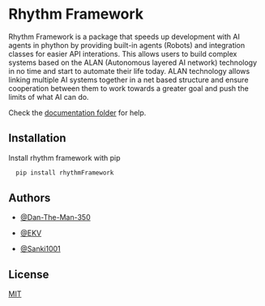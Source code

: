 # Rhythm Framework

Rhythm Framework is a package that speeds up development with AI agents in phython by providing built-in agents (Robots) and integration classes for easier API interations. This allows users to build complex systems based on the ALAN (Autonomous layered AI network) technology in no time and start to automate their life today. ALAN technology allows linking multiple AI systems together in a net based structure and ensure cooperation between them to work towards a greater goal and push the limits of what AI can do.

Check the [documentation folder](https://github.com/RhymeAI/Rhythm-Framework/tree/main/doc) for help.

## Installation

Install rhythm framework with pip

```bash
  pip install rhythmFramework
```

## Authors

- [@Dan-The-Man-350](https://github.com/Dan-The-Man-350)

- [@EKV](https://github.com/EKVgd)

- [@Sanki1001](https://github.com/sanki1001)

## License

[MIT](https://choosealicense.com/licenses/mit/)
